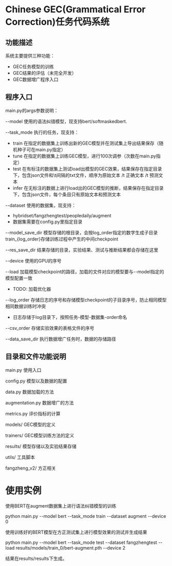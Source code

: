 # Chinese GEC(Grammatical Error Correction)任务代码系统

## 功能描述

系统主要提供三种功能：

- GEC任务模型的训练
- GEC结果的评估（未完全开发）
- GEC数据增广程序入口

## 程序入口

main.py的args参数说明：

--model 使用的语法纠错模型，现支持bert/softmaskedbert.

--task_mode 执行的任务，现支持：

- train 在指定的数据集上训练出新的GEC模型并在测试集上导出结果保存（随机种子可在main.py指定）
- tune 在指定的数据集上训练GEC模型，进行100次调参（次数在main.py指定）
- test 在有标注的数据集上测试load出模型的GEC效果，结果保存在指定目录下，包含json文件和\t间隔的txt文件，顺序为原始文本 /t 正确文本 /t 预测文本
- infer 在无标注的数据上进行load出的GEC模型的推断，结果保存在指定目录下，包含json文件，每个条目只有原始文本和预测文本

--dataset 使用的数据集，现支持：

- hybridset/fangzhengtest/peopledaily/augment
- 数据集需要在config.py里指定目录

--model_save_dir 模型存储的根目录，会按log_order指定的数字生成子目录train_{log_order}存储训练过程中产生的中间checkpoint

--res_save_dir 结果存储的目录，实验结果、测试与推断结果都会存储在这里

--device 使用的GPU的序号

--load 加载模型checkpoint的路径，加载的文件对应的模型要与--model指定的模型配置一致

- TODO: 加载优化器

--log_order 存储日志的序号和存储模型checkpoint的子目录序号，防止相同模型相同数据训练时冲突

- 日志存储于log目录下，按照任务-模型-数据集-order命名

--csv_order 存储实验效果的表格文件的序号

--data_save_dir 执行数据增广任务时，数据的存储路径

## 目录和文件功能说明

main.py 使用入口

config.py 模型以及数据的配置

data.py 数据加载的方法

augmentation.py 数据增广的方法

metrics.py 评价指标的计算

models/ GEC模型的定义

trainers/  GEC模型训练方法的定义

results/ 模型存储以及实验结果存储

utils/ 工具脚本

fangzheng_v2/ 方正相关

# 使用实例

使用BERT在augment数据集上进行语法纠错模型的训练

python main.py --model bert --task_mode train --dataset augment --device 0

使用训练好的BERT模型在方正测试集上进行模型效果的测试并生成结果

python main.py --model bert --task_mode test --dataset fangzhengtest --load results/models/train_0/bert-augment.pth --device 2

结果在results/results下生成。
